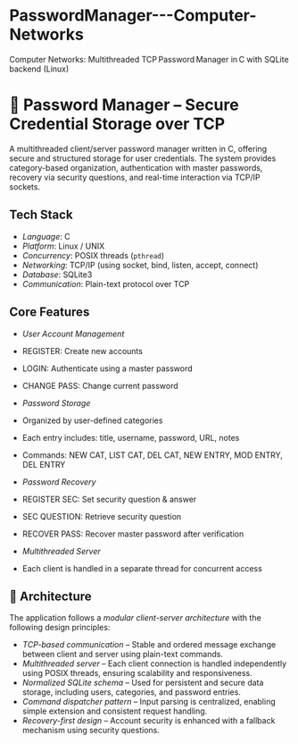 # PasswordManager---Computer-Networks
Computer Networks: Multithreaded TCP Password Manager in C with SQLite backend (Linux)

# 🔐 Password Manager – Secure Credential Storage over TCP

A multithreaded client/server password manager written in C, offering secure and structured storage for user credentials. The system provides category-based organization, authentication with master passwords, recovery via security questions, and real-time interaction via TCP/IP sockets.


## Tech Stack

- *Language*: C
- *Platform*: Linux / UNIX
- *Concurrency*: POSIX threads (`pthread`)
- *Networking*: TCP/IP (using socket, bind, listen, accept, connect)
- *Database*: SQLite3
- *Communication*: Plain-text protocol over TCP


## Core Features

-  *User Account Management*
  - REGISTER: Create new accounts
  - LOGIN: Authenticate using a master password
  - CHANGE PASS: Change current password

-  *Password Storage*
  - Organized by user-defined categories
  - Each entry includes: title, username, password, URL, notes
  - Commands: NEW CAT, LIST CAT, DEL CAT, NEW ENTRY, MOD ENTRY, DEL ENTRY

-  *Password Recovery*
  - REGISTER SEC: Set security question & answer
  - SEC QUESTION: Retrieve security question
  - RECOVER PASS: Recover master password after verification

-  *Multithreaded Server*
  - Each client is handled in a separate thread for concurrent access



## 🧠 Architecture

The application follows a *modular client-server architecture* with the following design principles:

- *TCP-based communication* – Stable and ordered message exchange between client and server using plain-text commands.
- *Multithreaded server* – Each client connection is handled independently using POSIX threads, ensuring scalability and responsiveness.
- *Normalized SQLite schema* – Used for persistent and secure data storage, including users, categories, and password entries.
- *Command dispatcher pattern* – Input parsing is centralized, enabling simple extension and consistent request handling.
- *Recovery-first design* – Account security is enhanced with a fallback mechanism using security questions.

